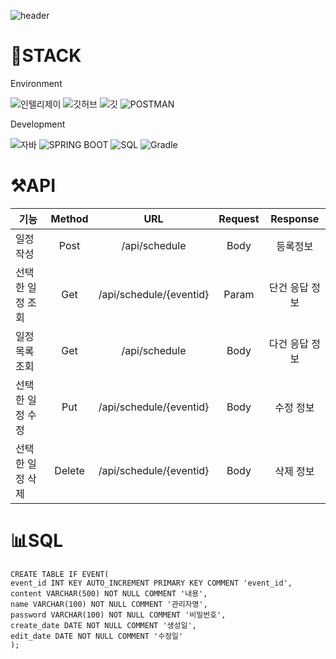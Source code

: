 ![header](https://capsule-render.vercel.app/api?type=waving&height=300&color=gradient&text=Spring%20Scheuler)

# 🚀STACK

Environment

![인텔리제이](   https://img.shields.io/badge/IntelliJ_IDEA-000000.svg?style=for-the-badge&logo=intellij-idea&logoColor=white)
![깃허브](https://img.shields.io/badge/GitHub-100000?style=for-the-badge&logo=github&logoColor=white)
![깃](https://img.shields.io/badge/GIT-E44C30?style=for-the-badge&logo=git&logoColor=white)
![POSTMAN](https://img.shields.io/badge/postman-FF6C37?style=for-the-badge&logo=postman&logoColor=white)

Development

![자바](https://img.shields.io/badge/Java-ED8B00?style=for-the-badge&logo=openjdk&logoColor=white)
![SPRING BOOT](https://img.shields.io/badge/springboot-6DB33F?style=for-the-badge&logo=springboot&logoColor=white)
![SQL](https://img.shields.io/badge/mysql-4479A1?style=for-the-badge&logo=mysql&logoColor=white)
![Gradle](https://img.shields.io/badge/gradle-02303A?style=for-the-badge&logo=gradle&logoColor=white)

# ⚒️API

| 기능          | Method | URL                    | Request| Response|
| ----         |:----:  |:----:                  |:----:|:----:|
| 일정 작성      | Post  |/api/schedule            |Body  | 등록정보
| 선택한 일정 조회 | Get   |/api/schedule/{eventid}  |Param |단건 응답 정보
| 일정 목록 조회  | Get   |/api/schedule            |Body   |다건 응답 정보
| 선택한 일정 수정 | Put   |/api/schedule/{eventid}  |Body  |수정 정보
| 선택한 일정 삭제 | Delete|/api/schedule/{eventid}  |Body  |삭제 정보 

# 📊SQL

    CREATE TABLE IF EVENT(
    event_id INT KEY AUTO_INCREMENT PRIMARY KEY COMMENT 'event_id',
    content VARCHAR(500) NOT NULL COMMENT '내용',
    name VARCHAR(100) NOT NULL COMMENT '관리자명',
    password VARCHAR(100) NOT NULL COMMENT '비밀번호',
    create_date DATE NOT NULL COMMENT '생성일',
    edit_date DATE NOT NULL COMMENT '수정일'
    );
